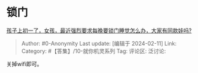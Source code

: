 # 锁门
[孩子上初一了，女孩，最近强烈要求每晚要锁门睡觉怎么办，大家有同款娃吗?](https://www.zhihu.com/question/526299517/answer/3393343529)

> Author: #0-Anonymity
> Last update: [编辑于 2024-02-11]
> Link:
> Category: #【答集】/10-就你机灵系列 
> Tag: 
> 评论区:
> 泛讨论:

关掉wifi即可。